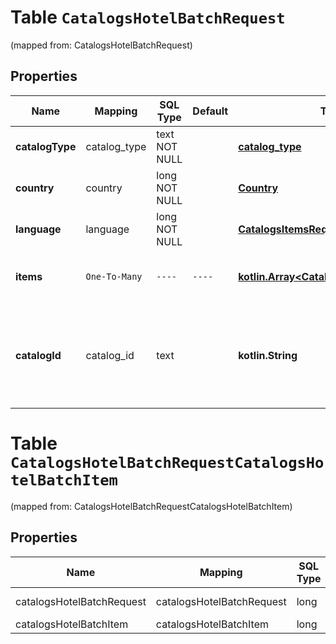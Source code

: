 
# Table `CatalogsHotelBatchRequest`
(mapped from: CatalogsHotelBatchRequest)

## Properties
Name | Mapping | SQL Type | Default | Type | Description | Notes
---- | ------- | -------- | ------- | ---- | ----------- | -----
**catalogType** | catalog_type | text NOT NULL |  | [**catalog_type**](#CatalogType) |  | 
**country** | country | long NOT NULL |  | [**Country**](Country.md) |  |  [foreignkey]
**language** | language | long NOT NULL |  | [**CatalogsItemsRequestLanguage**](CatalogsItemsRequestLanguage.md) |  |  [foreignkey]
**items** | `One-To-Many` | `----` | `----`  | [**kotlin.Array&lt;CatalogsHotelBatchItem&gt;**](CatalogsHotelBatchItem.md) | Array with catalogs item operations | 
**catalogId** | catalog_id | text |  | **kotlin.String** | Catalog id pertaining to the hotel item. If not provided, default to oldest hotel catalog |  [optional]





# **Table `CatalogsHotelBatchRequestCatalogsHotelBatchItem`**
(mapped from: CatalogsHotelBatchRequestCatalogsHotelBatchItem)

## Properties
Name | Mapping | SQL Type | Default | Type | Description | Notes
---- | ------- | -------- | ------- | ---- | ----------- | -----
catalogsHotelBatchRequest | catalogsHotelBatchRequest | long | | kotlin.Long | Primary Key | *one*
catalogsHotelBatchItem | catalogsHotelBatchItem | long | | kotlin.Long | Foreign Key | *many*




